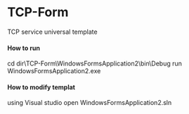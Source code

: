 # TCP-Form
TCP service universal template
#### How to run
cd dir\TCP-Form\WindowsFormsApplication2\bin\Debug
run WindowsFormsApplication2.exe
#### How to modify templat
using Visual studio open WindowsFormsApplication2.sln
